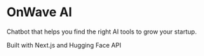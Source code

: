 # OnWave AI
Chatbot that helps you find the right AI tools to grow your startup.

Built with Next.js and Hugging Face API
